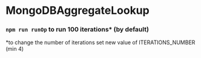 # MongoDBAggregateLookup

### ```npm run runOp``` to run 100 iterations* (by default)
*to change the number of iterations set new value of ITERATIONS_NUMBER (min 4)